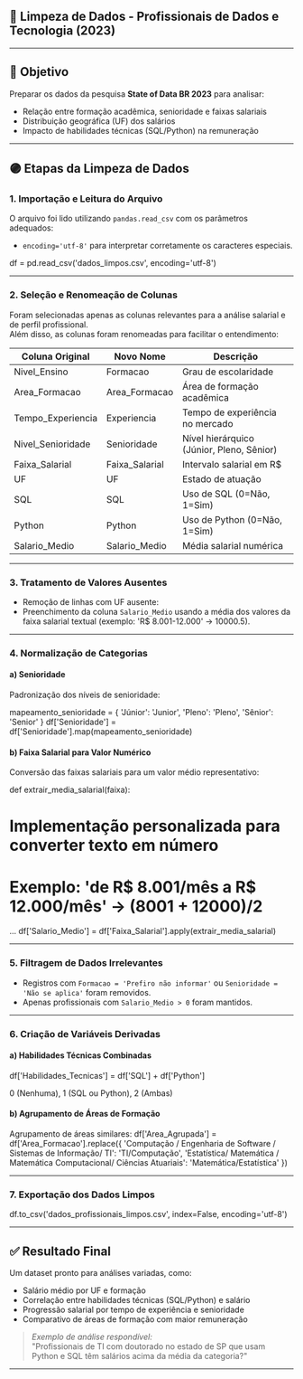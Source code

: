 ## 🧹 **Limpeza de Dados - Profissionais de Dados e Tecnologia (2023)**

---

## 📄 Objetivo

Preparar os dados da pesquisa **State of Data BR 2023** para analisar:

- Relação entre formação acadêmica, senioridade e faixas salariais
- Distribuição geográfica (UF) dos salários
- Impacto de habilidades técnicas (SQL/Python) na remuneração

---

## 🟣 Etapas da Limpeza de Dados

### 1. Importação e Leitura do Arquivo

O arquivo foi lido utilizando `pandas.read_csv` com os parâmetros adequados:

- `encoding='utf-8'` para interpretar corretamente os caracteres especiais.

df = pd.read_csv('dados_limpos.csv', encoding='utf-8')


---

### 2. Seleção e Renomeação de Colunas

Foram selecionadas apenas as colunas relevantes para a análise salarial e de perfil profissional.  
Além disso, as colunas foram renomeadas para facilitar o entendimento:

| Coluna Original      | Novo Nome               | Descrição                                      |
|----------------------|-------------------------|------------------------------------------------|
| Nivel_Ensino         | Formacao                | Grau de escolaridade                           |
| Area_Formacao        | Area_Formacao           | Área de formação acadêmica                     |
| Tempo_Experiencia    | Experiencia             | Tempo de experiência no mercado                |
| Nivel_Senioridade    | Senioridade             | Nível hierárquico (Júnior, Pleno, Sênior)      |
| Faixa_Salarial       | Faixa_Salarial          | Intervalo salarial em R$                       |
| UF                   | UF                      | Estado de atuação                              |
| SQL                  | SQL                     | Uso de SQL (0=Não, 1=Sim)                      |
| Python               | Python                  | Uso de Python (0=Não, 1=Sim)                   |
| Salario_Medio        | Salario_Medio           | Média salarial numérica                        |

---

### 3. Tratamento de Valores Ausentes

- Remoção de linhas com UF ausente:
- Preenchimento da coluna `Salario_Medio` usando a média dos valores da faixa salarial textual (exemplo: 'R$ 8.001-12.000' → 10000.5).

---

### 4. Normalização de Categorias

#### a) Senioridade

Padronização dos níveis de senioridade:

mapeamento_senioridade = {
'Júnior': 'Junior',
'Pleno': 'Pleno',
'Sênior': 'Senior'
}
df['Senioridade'] = df['Senioridade'].map(mapeamento_senioridade)


#### b) Faixa Salarial para Valor Numérico

Conversão das faixas salariais para um valor médio representativo:

def extrair_media_salarial(faixa):
# Implementação personalizada para converter texto em número
# Exemplo: 'de R$ 8.001/mês a R$ 12.000/mês' -> (8001 + 12000)/2
...
df['Salario_Medio'] = df['Faixa_Salarial'].apply(extrair_media_salarial)


---

### 5. Filtragem de Dados Irrelevantes

- Registros com `Formacao = 'Prefiro não informar'` ou `Senioridade = 'Não se aplica'` foram removidos.
- Apenas profissionais com `Salario_Medio > 0` foram mantidos.

---

### 6. Criação de Variáveis Derivadas

#### a) Habilidades Técnicas Combinadas
df['Habilidades_Tecnicas'] = df['SQL'] + df['Python']

0 (Nenhuma), 1 (SQL ou Python), 2 (Ambas)


#### b) Agrupamento de Áreas de Formação

Agrupamento de áreas similares:
df['Area_Agrupada'] = df['Area_Formacao'].replace({
'Computação / Engenharia de Software / Sistemas de Informação/ TI': 'TI/Computação',
'Estatística/ Matemática / Matemática Computacional/ Ciências Atuariais': 'Matemática/Estatística'
})


---

### 7. Exportação dos Dados Limpos
df.to_csv('dados_profissionais_limpos.csv', index=False, encoding='utf-8')


---

## ✅ Resultado Final

Um dataset pronto para análises variadas, como:

- Salário médio por UF e formação
- Correlação entre habilidades técnicas (SQL/Python) e salário
- Progressão salarial por tempo de experiência e senioridade
- Comparativo de áreas de formação com maior remuneração

> *Exemplo de análise respondível:*  
> "Profissionais de TI com doutorado no estado de SP que usam Python e SQL têm salários acima da média da categoria?"

---




